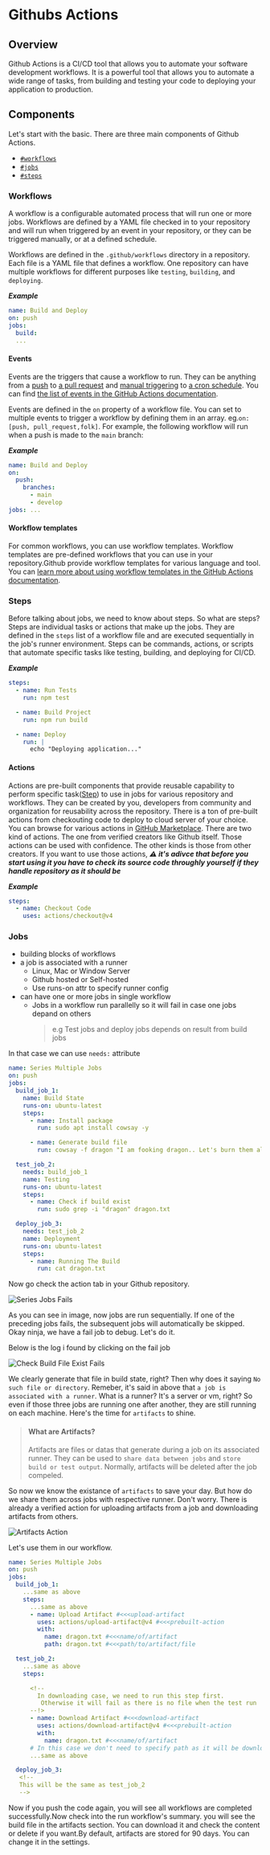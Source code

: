 # Githubs Actions

## Overview

Github Actions is a CI/CD tool that allows you to automate your software development workflows. It is a powerful tool that allows you to automate a wide range of tasks, from building and testing your code to deploying your application to production.

## Components

Let's start with the basic. There are three main components of Github Actions.

- [`#workflows`](#workflows)
- [`#jobs`](#jobs)
- [`#steps`](#steps)

### Workflows

A workflow is a configurable automated process that will run one or more jobs. Workflows are defined by a YAML file checked in to your repository and will run when triggered by an event in your repository, or they can be triggered manually, or at a defined schedule.

Workflows are defined in the `.github/workflows` directory in a repository. Each file is a YAML file that defines a workflow. One repository can have multiple workflows for different purposes like `testing`, `building`, and `deploying`.

**_Example_**

```yml
name: Build and Deploy
on: push
jobs:
  build:
  ...
```

#### Events

Events are the triggers that cause a workflow to run. They can be anything from a [push](https://docs.github.com/en/actions/writing-workflows/choosing-when-your-workflow-runs/events-that-trigger-workflows#push) to [a pull request](https://docs.github.com/en/actions/writing-workflows/choosing-when-your-workflow-runs/events-that-trigger-workflows#pull_request) and [manual triggering](https://docs.github.com/en/actions/writing-workflows/choosing-when-your-workflow-runs/events-that-trigger-workflows#workflow_dispatch) to [a cron schedule](https://docs.github.com/en/actions/writing-workflows/choosing-when-your-workflow-runs/events-that-trigger-workflows#schedule). You can find [the list of events in the GitHub Actions documentation](https://docs.github.com/en/actions/using-workflows/events-that-trigger-workflows#choosing-and-using-a-workflow-template).

Events are defined in the `on` property of a workflow file. You can set to multiple events to trigger a workflow by defining them in an array. eg.`on: [push, pull_request,folk]`.
For example, the following workflow will run when a push is made to the `main` branch:

**_Example_**

```yml
name: Build and Deploy
on:
  push:
    branches:
      - main
      - develop
jobs: ...
```

#### Workflow templates

For common workflows, you can use workflow templates. Workflow templates are pre-defined workflows that you can use in your repository.Github provide workflow templates for various language and tool. You can [learn more about using workflow templates in the GitHub Actions documentation](https://docs.github.com/en/actions/using-workflows/using-starter-workflows).

### Steps

Before talking about jobs, we need to know about steps. So what are steps? Steps are individual tasks or actions that make up the jobs. They are defined in the `steps` list of a workflow file and are executed sequentially in the job's runner environment. Steps can be commands, actions, or scripts that automate specific tasks like testing, building, and deploying for CI/CD.

**_Example_**

```yml
steps:
  - name: Run Tests
    run: npm test

  - name: Build Project
    run: npm run build

  - name: Deploy
    run: |
      echo "Deploying application..."
```

#### Actions

Actions are pre-built components that provide reusable capability to perform specific task([Step](#steps)) to use in jobs for various repository and workflows. They can be created by you, developers from community and organization for reusability across the repository. There is a ton of pre-built actions from checkouting code to deploy to cloud server of your choice. You can browse for various actions in [GitHub Marketplace](https://github.com/marketplace?type=actions). There are two kind of actions. The one from verified creators like Github itself. Those actions can be used with confidence. The other kinds is those from other creators. If you want to use those actions, **_:warning: it's adivce that before you start using it you have to check its source code throughly yourself if they handle repository as it should be_**

**_Example_**

```yml
steps:
  - name: Checkout Code
    uses: actions/checkout@v4
```

### Jobs

- building blocks of workflows
- a job is associated with a runner
  - Linux, Mac or Window Server
  - Github hosted or Self-hosted
  - Use runs-on attr to specify runner config
- can have one or more jobs in single workflow
  - Jobs in a workflow run parallelly so it will fail in case one jobs depand on others
    > e.g Test jobs and deploy jobs depends on result from build jobs

In that case we can use `needs:` attribute

```yml
name: Series Multiple Jobs
on: push
jobs:
  build_job_1:
    name: Build State
    runs-on: ubuntu-latest
    steps:
      - name: Install package
        run: sudo apt install cowsay -y

      - name: Generate build file
        run: cowsay -f dragon "I am fooking dragon.. Let's burn them all" >> dragon.txt

  test_job_2:
    needs: build_job_1
    name: Testing
    runs-on: ubuntu-latest
    steps:
      - name: Check if build exist
        run: sudo grep -i "dragon" dragon.txt

  deploy_job_3:
    needs: test_job_2
    name: Deployment
    runs-on: ubuntu-latest
    steps:
      - name: Running The Build
        run: cat dragon.txt
```

Now go check the action tab in your Github repository.

![Series Jobs Fails](/assets/series-jobs-fails.png)

As you can see in image, now jobs are run sequentially. If one of the preceding jobs fails, the subsequent jobs will automatically be skipped. Okay ninja, we have a fail job to debug. Let's do it.

Below is the log i found by clicking on the fail job

![Check Build File Exist Fails](/assets/check-build-exist-fail.png)

We clearly generate that file in build state, right? Then why does it saying `No such file or directory`. Remeber, it's said in above that `a job is associated with a runner`. What is a runner? It's a server or vm, right? So even if those three jobs are running one after another, they are still running on each machine.
Here's the time for `artifacts` to shine.

> #### What are Artifacts?
>
> Artifacts are files or datas that generate during a job on its associated runner. They can be used to `share data between jobs` and `store build or test output`. Normally, artifacts will be deleted after the job compeled.

So now we know the existance of `artifacts` to save your day. But how do we share them across jobs with respective runner. Don't worry. There is already a verified action for uploading artifacts from a job and downloading artifacts from others.

![Artifacts Action](/assets/artifact-actions.png)

Let's use them in our workflow.

```yml
name: Series Multiple Jobs
on: push
jobs:
  build_job_1:
    ...same as above
    steps:
      ...same as above
      - name: Upload Artifact #<<<upload-artifact
        uses: actions/upload-artifact@v4 #<<<prebuilt-action
        with:
          name: dragon.txt #<<<name/of/artifact
          path: dragon.txt #<<<path/to/artifact/file

  test_job_2:
    ...same as above
    steps:

      <!--
        In downloading case, we need to run this step first.
         Otherwise it will fail as there is no file when the test run
      --!>
      - name: Download Artifact #<<<download-artifact
        uses: actions/download-artifact@v4 #<<<prebuilt-action
        with:
          name: dragon.txt #<<<name/of/artifact
      # In this case we don't need to specify path as it will be downloaded to current directory
      ...same as above

  deploy_job_3:
   <!--
   This will be the same as test_job_2
   -->
```

Now if you push the code again, you will see all workflows are completed successfully.Now check into the run workflow's summary. you will see the build file in the artifacts section. You can download it and check the content or delete if you want.By default, artifacts are stored for 90 days. You can change it in the settings.
